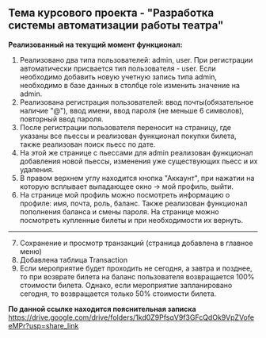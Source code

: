 ## Тема курсового проекта - "Разработка системы автоматизации работы театра"

**Реализованный на текущий момент функционал:**
1. Реализовано два типа пользователей: admin, user. При регистрации автоматически присвается тип пользователя - user. Если необходимо добавить новую учетную запись типа admin, необходимо в базе данных в столбце role изменить значение на admin. 
2. Реализована регистрация пользователей: ввод почты(обязательное наличие "@"), ввод имени, ввод пароля (не меньше 6 символов), повторный ввод пароля.
3. После регистрации пользователя переносит на страницу, где указаны все пьессы и реализован функционал покупки билета, также реализован поиск пьесс по дате.
4. На этой же странице с пьессами для admin реализован функционал добавления новой пьессы, изменения уже существующих пьесс и их удаления.
5. В правом верхнем углу находится кнопка "Аккаунт", при нажатии на которую всплывает выпадающее окно -> мой профиль, выйти.
6. На странице мой профиль можно посмотреть информацию о профиле: имя, почта, роль, баланс. Также реализован функционал пополнения баланса и смены пароля.  На странице можно посмотреть купленные билеты и при необходимости их вернуть.
---
7. Сохранение и просмотр транзакций (страница добавлена в главное меню)
8. Добавлена таблица Transaction
9. Если мероприятие будет проходить не сегодня, а завтра и позднее, то при возврате билета на баланс пользователя возвращается 100% стоимости билета. Однако, если мероприятие запланировано сегодня, то возвращается только 50% стоимости билета.

**По данной ссылке находится пояснительная записка** https://drive.google.com/drive/folders/1kd0Z9PfsqV9f3GFcQdOk9VpZVofeeMPr?usp=share_link
